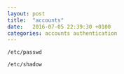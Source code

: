 ```yaml
---
layout: post
title:  "accounts"
date:   2016-07-05 22:39:30 +0100
categories: accounts authentication
---
```


`/etc/passwd`

`/etc/shadow`
